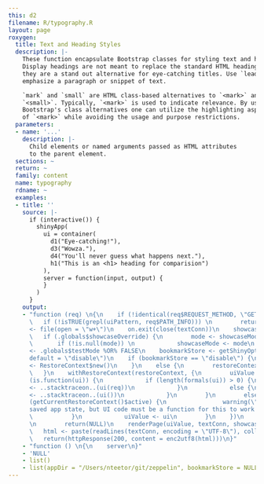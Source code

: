 ```yaml
---
this: d2
filename: R/typography.R
layout: page
roxygen:
  title: Text and Heading Styles
  description: |-
    These function encapsulate Bootstrap classes for styling text and headings.
    Display headings are not meant to replace the standard HTML heading tags,
    they are a stand out alternative for eye-catching titles. Use `lead` to
    emphasize a paragraph or snippet of text.

    `mark` and `small` are HTML class-based alternatives to `<mark>` and
    `<small>`. Typically, `<mark>` is used to indicate relevance. By using
    Bootstrap's class alternatives one can utilize the highlighting aspect
    of `<mark>` while avoiding the usage and purpose restrictions.
  parameters:
  - name: '...'
    description: |-
      Child elements or named arguments passed as HTML attributes
      to the parent element.
  sections: ~
  return: ~
  family: content
  name: typography
  rdname: ~
  examples:
  - title: ''
    source: |-
      if (interactive()) {
        shinyApp(
          ui = container(
            d1("Eye-catching!"),
            d3("Wowza."),
            d4("You'll never guess what happens next."),
            h1("This is an <h1> heading for comparision")
          ),
          server = function(input, output) {
          }
        )
      }
    output:
    - "function (req) \n{\n    if (!identical(req$REQUEST_METHOD, \"GET\")) \n        return(NULL)\n
      \   if (!isTRUE(grepl(uiPattern, req$PATH_INFO))) \n        return(NULL)\n    textConn
      <- file(open = \"w+\")\n    on.exit(close(textConn))\n    showcaseMode <- .globals$showcaseDefault\n
      \   if (.globals$showcaseOverride) {\n        mode <- showcaseModeOfReq(req)\n
      \       if (!is.null(mode)) \n            showcaseMode <- mode\n    }\n    testMode
      <- .globals$testMode %OR% FALSE\n    bookmarkStore <- getShinyOption(\"bookmarkStore\",
      default = \"disable\")\n    if (bookmarkStore == \"disable\") {\n        restoreContext
      <- RestoreContext$new()\n    }\n    else {\n        restoreContext <- RestoreContext$new(req$QUERY_STRING)\n
      \   }\n    withRestoreContext(restoreContext, {\n        uiValue <- NULL\n        if
      (is.function(ui)) {\n            if (length(formals(ui)) > 0) {\n                uiValue
      <- ..stacktraceon..(ui(req))\n            }\n            else {\n                uiValue
      <- ..stacktraceon..(ui())\n            }\n        }\n        else {\n            if
      (getCurrentRestoreContext()$active) {\n                warning(\"Trying to restore
      saved app state, but UI code must be a function for this to work! See ?enableBookmarking\")\n
      \           }\n            uiValue <- ui\n        }\n    })\n    if (is.null(uiValue))
      \n        return(NULL)\n    renderPage(uiValue, textConn, showcaseMode, testMode)\n
      \   html <- paste(readLines(textConn, encoding = \"UTF-8\"), collapse = \"\\n\")\n
      \   return(httpResponse(200, content = enc2utf8(html)))\n}"
    - "function () \n{\n    server\n}"
    - 'NULL'
    - list()
    - list(appDir = "/Users/nteetor/git/zeppelin", bookmarkStore = NULL)
---
```

